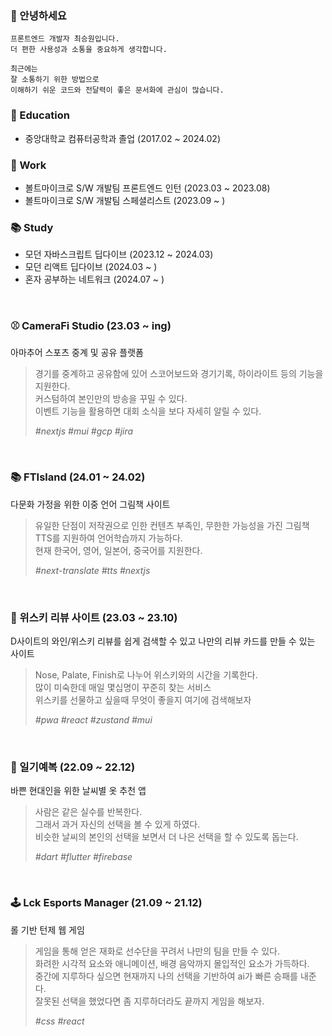 ### 👋 안녕하세요
```
프론트엔드 개발자 최승원입니다.
더 편한 사용성과 소통을 중요하게 생각합니다.

최근에는 
잘 소통하기 위한 방법으로
이해하기 쉬운 코드와 전달력이 좋은 문서화에 관심이 많습니다.
```


### 🌱 Education

- 중앙대학교 컴퓨터공학과 졸업 (2017.02 ~ 2024.02)


### 💼 Work

- 볼트마이크로 S/W 개발팀 프론트엔드 인턴 (2023.03 ~ 2023.08)
- 볼트마이크로 S/W 개발팀 스페셜리스트 (2023.09 ~ )


### 📚 Study

- 모던 자바스크립트 딥다이브 (2023.12 ~ 2024.03)
- 모던 리액트 딥다이브 (2024.03 ~ )
- 혼자 공부하는 네트워크 (2024.07 ~ )

<br/>


### ⚾️ CameraFi Studio (23.03 ~ ing)

아마추어 스포츠 중계 및 공유 플랫폼

> 경기를 중계하고 공유함에 있어 스코어보드와 경기기록, 하이라이트 등의 기능을 지원한다. <br/> 커스텀하여 본인만의 방송을 꾸밀 수 있다. <br/> 이벤트 기능을 활용하면 대회 소식을 보다 자세히 알릴 수 있다.
>
> _#nextjs_ _#mui_ _#gcp_ _#jira_

<br/>

### 📚 FTIsland (24.01 ~ 24.02)

다문화 가정을 위한 이중 언어 그림책 사이트

> 유일한 단점이 저작권으로 인한 컨텐츠 부족인, 무한한 가능성을 가진 그림책<br/>TTS를 지원하여 언어학습까지 가능하다.<br/>현재 한국어, 영어, 일본어, 중국어를 지원한다.
>
> _#next-translate_ _#tts_ _#nextjs_ 

<br/>

### 🥂 위스키 리뷰 사이트 (23.03 ~ 23.10)

D사이트의 와인/위스키 리뷰를 쉽게 검색할 수 있고 나만의 리뷰 카드를 만들 수 있는 사이트

> Nose, Palate, Finish로 나누어 위스키와의 시간을 기록한다. <br/> 많이 미숙한데 매일 몇십명이 꾸준히 찾는 서비스 <br/> 위스키를 선물하고 싶을때 무엇이 좋을지 여기에 검색해보자
>
> _#pwa_ _#react_ _#zustand_ _#mui_

<br/>

### 👕 일기예복 (22.09 ~ 22.12)

바쁜 현대인을 위한 날씨별 옷 추천 앱

> 사람은 같은 실수를 반복한다.<br/> 그래서 과거 자신의 선택을 볼 수 있게 하였다. <br/> 비슷한 날씨의 본인의 선택을 보면서 더 나은 선택을 할 수 있도록 돕는다.
>
> _#dart_ _#flutter_ _#firebase_

<br/>

### 🕹️ Lck Esports Manager (21.09 ~ 21.12)

롤 기반 턴제 웹 게임

> 게임을 통해 얻은 재화로 선수단을 꾸려서 나만의 팀을 만들 수 있다. <br/> 화려한 시각적 요소와 애니메이션, 배경 음악까지 몰입적인 요소가 가득하다. <br/> 중간에 지루하다 싶으면 현재까지 나의 선택을 기반하여 ai가 빠른 승패를 내준다. <br/> 잘못된 선택을 했었다면 좀 지루하더라도 끝까지 게임을 해보자.
>
> _#css_ _#react_


<!--
| Service             | Description                       | Memo      | Year |
| :------------------ | :------- | :------------------------------- | :--- |
| CameraFi Studio     | 아마추어 스포츠 공유 플랫폼 | | 23.03 ~ ing | 
| FIsland             | 다문화 가정을 위한 이중 언어 그림책 <br/> | 유일한 단점이 저작권으로 인한 컨텐츠 부족인, 무한한 가능성을 가진 그림책<br/>TTS를 지원하여 언어학습까지 가능하다.<br/>현재 한국어, 영어, 일본어, 중국어를 지원한다.  | 24.01 ~ 24.02 |
| 위스키 리뷰 사이트      | D사이트의 와인/위스키 리뷰를 쉽게 검색할 수 있고 나만의 리뷰 카드를 만들 수 있는 사이트 | Nose, Palate, Finish로 나누어 위스키와의 시간을 기록한다. <br/> 많이 미숙한데 매일 몇십명이 꾸준히 찾는 서비스 <br/> 위스키를 선물하고 싶을때 무엇이 좋을지 여기에 검색해보자| 23.03 ~ 23.10 |
| 일기예복              | 바쁜 현대인을 위한 날씨별 옷 추천 앱 | 사람은 같은 실수를 반복한다.<br/> 그래서 과거 자신의 선택을 볼 수 있게 하였다. <br/> 비슷한 날씨의 본인의 선택을 보면서 더 나은 선택을 할 수 있도록 돕는다. | 22.09 ~ 22.12 |
| Lck Esports Manager | 롤 기반 턴제 웹 게임 | 게임을 통해 얻은 재화로 선수단을 꾸려서 나만의 팀을 만들 수 있다. <br/> 화려한 시각적 요소와 애니메이션, 배경 음악까지 몰입적인 요소가 가득하다. <br/> 중간에 지루하다 싶으면 현재까지 나의 선택을 기반하여 ai가 빠른 승패를 내준다. <br/> 잘못된 선택을 했었다면 좀 지루하더라도 끝까지 게임을 해보자. | 21.09 ~ 21.12 |
-->

